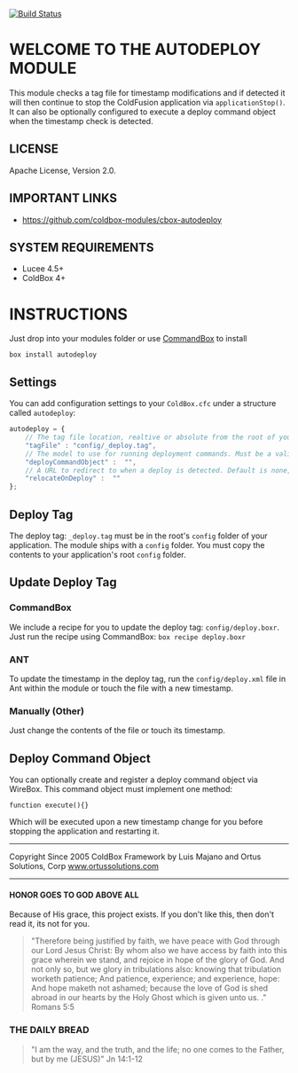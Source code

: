 [![Build Status](https://travis-ci.org/coldbox-modules/cbox-autodeploy.svg?branch=development)](https://travis-ci.org/coldbox-modules/cbox-autodeploy)

# WELCOME TO THE AUTODEPLOY MODULE
This module checks a tag file for timestamp modifications and if detected it will then continue to stop the ColdFusion application via `applicationStop()`.  It can also be optionally configured to execute a deploy command object when the timestamp check is detected.

## LICENSE
Apache License, Version 2.0.

## IMPORTANT LINKS
- https://github.com/coldbox-modules/cbox-autodeploy

## SYSTEM REQUIREMENTS
- Lucee 4.5+
- ColdBox 4+

# INSTRUCTIONS

Just drop into your modules folder or use [CommandBox](http://www.ortussolutions.com/products/commandbox) to install

`box install autodeploy`

## Settings
You can add configuration settings to your `ColdBox.cfc` under a structure called `autodeploy`:

```js
autodeploy = {
    // The tag file location, realtive or absolute from the root of your application.
    "tagFile" : "config/_deploy.tag",
    // The model to use for running deployment commands. Must be a valid WireBox mapping
    "deployCommandObject" :  "",
    // A URL to redirect to when a deploy is detected. Default is none, in which case no redirect will occur (request will complete normally and app will reinit on next request).
    "relocateOnDeploy" :  ""
};
```

## Deploy Tag
The deploy tag: `_deploy.tag` must be in the root's `config` folder of your application. The module ships with a `config` folder. You must copy the contents to your application's root `config` folder.

## Update Deploy Tag

### CommandBox
We include a recipe for you to update the deploy tag: `config/deploy.boxr`.  Just run the recipe using CommandBox: `box recipe deploy.boxr`

### ANT
To update the timestamp in the deploy tag, run the `config/deploy.xml` file in Ant within the module or touch the file with a new timestamp. 

### Manually (Other)
Just change the contents of the file or touch its timestamp.

## Deploy Command Object
You can optionally create and register a deploy command object via WireBox.  This command object must implement one method:

```
function execute(){}
```

Which will be executed upon a new timestamp change for you before stopping the application and restarting it.


********************************************************************************
Copyright Since 2005 ColdBox Framework by Luis Majano and Ortus Solutions, Corp
www.ortussolutions.com
********************************************************************************
#### HONOR GOES TO GOD ABOVE ALL
Because of His grace, this project exists. If you don't like this, then don't read it, its not for you.

>"Therefore being justified by faith, we have peace with God through our Lord Jesus Christ:
By whom also we have access by faith into this grace wherein we stand, and rejoice in hope of the glory of God.
And not only so, but we glory in tribulations also: knowing that tribulation worketh patience;
And patience, experience; and experience, hope:
And hope maketh not ashamed; because the love of God is shed abroad in our hearts by the 
Holy Ghost which is given unto us. ." Romans 5:5

### THE DAILY BREAD
 > "I am the way, and the truth, and the life; no one comes to the Father, but by me (JESUS)" Jn 14:1-12